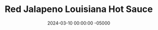 ---
layout: post
title:  "Red Jalapeno Louisiana Hot Sauce"
date:   2024-03-10 00:00:00 -05000
categories: 
- Recipes
- Sauces, etc.
permalink: /recipes/hot-sauce
image: /assets/Food/Spreads, Sauces, Toppings/Hot Sauce/hot-sauce-cover.jpg
ing: hotsauce-ing
facts: hotsauce-facts
Prep: 10
Rest: 
Cook: 20
Source1: https://moonandspoonandyum.com/louisiana-hot-sauce/#recipe
Source2: 
tags: 
- spicy
- vinegar
- red pepper
- jalepeno
- franks
- frank's
- louisiana
- tabasco
- white vinegar
- vinegar
- distilled
Description: I love Frank's hot sauce, I probably do actually put that shit on everything. Here's a simple 3 ingredient recreation of it. It's easy, spicy, and delicious
Instructions: 
- Remove the stems (and seeds optionally, if you want to reduce the spice) from the peppers, and roughly chop into a large dice. They'll be blended later, so the size doesn't really matter<br><br>

- In a medium saucepot over high heat, combine the peppers, vinegar, and salt. Cover, bring to a boil, then reduce the heat to medium and let simmer for 10 minutes, or until the peppers are soft. Remove the cover, and let cool for 10 minutes<br><br>
- <center><img src="/assets/Food/Spreads, Sauces, Toppings/Hot Sauce/hot-sauce-2.jpg" alt="" class="instruction-image"></center><br>

- Transfer the mixture to a blender or food processor, then blend until smooth<br><br>

- Strain the hot sauce through a fine mesh strainer into a mason jar. Use a wooden spoon to grind out all of the liquid. Discard the pulp. Refrigerate for 2 weeks before using.<br><br>
- <center><img src="/assets/Food/Spreads, Sauces, Toppings/Hot Sauce/hot-sauce-3.jpg" alt="" class="instruction-image"></center><br>

- Store in the refrigerator for up to 4 months.
---